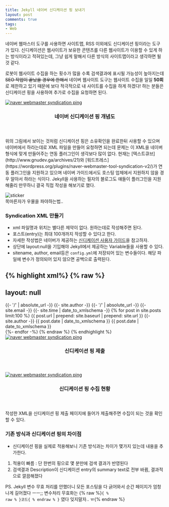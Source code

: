 ```yaml
---
title: Jekyll 네이버 신디케이션 핑 보내기
layout: post
comments: true
tags:
- Web
---
```

네이버 웹마스터 도구를 사용하면 사이트맵, RSS 이외에도 신디케이션 핑이라는 도구가 있다. 신디케이션은 웹사이트가 보유한 콘텐츠를 다른 웹사이트가 이용할 수 있게 하는 방식이라고 적혀있는데, 그냥 쉽게 말해서 다른 방식의 사이트맵이라고 생각하면 될 것 같다.

로봇이 웹사이트 수집을 하는 횟수가 많을 수록 검색결과에 표시될 가능성이 높아지는데 ~~SEO 작업이 끝났을 경우에 한해서~~ 네이버 웹사이트 도구는 웹사이트 수집을 일일 **50회** 로 제한하고 있기 때문에 보다 적극적으로 내 사이트를 수집을 하게 하겠다! 하는 분들은 신디케이션 핑을 사용하여 추가로 수집을 요청하면 된다.

<div class="row">
<div class="12u 12u$(mobile)">
<div class="item">
<a href="#" class="image fit"><img src="{{ 'assets/images/2018-03-22/1.jpg' | relative_url }}" alt="naver webmaster syndication ping"></a>
<header>
<h3>네이버 신디케이션 핑 개념도</h3>
</header>
</div>
</div>
</div>
위의 그림에서 보이는 것처럼 신디케이션 핑은 소유확인을 완료한뒤 사용할 수 있으며 네이버에서 하라는데로 XML 파일을 만들어 요청하면 되는데 문제는 이 XML을 네이버 형식에 맞게 만들어주는 연동 플러그인이 생각보다 많이 없다. 현재는 [텍스트큐브](http://www.gnudev.ga/archives/21)와 [워드프레스](https://wordpress.org/plugins/naver-webmaster-tool-syndication-v2/)가 연동 플러그인을 지원하고 있으며 네이버 가이드에서도 호스팅 업체에서 지원하지 않을 경우 알아서 하라는 식이다. Jekyll을 사용하는 필자의 블로그도 얘들이 플러그인을 지원해줄리 만무하니 결국 직접 작성을 해보기로 했다.

<img src="{{ 'assets/images/stickers/sleep.gif' | relative_url }}" alt="sticker"><br>
목마른자가 우물을 파야하는법..

### Syndication XML 만들기
- xml 파일명과 위치는 별다른 제약이 없다. 원하는데로 작성해주면 된다.
- 포스트(entry)는 최대 100개까지 작성할 수 있다고 한다.
- 자세한 작성법은 네이버가 제공하는 [신디케이션 사용자 가이드](http://webmastertool.naver.com/guide/syndi_guide.naver)을 참고하자.
- 상단에 layout:null을 기입해야 Jekyll에서 제공하는 Variable들을 사용할 수 있다.
- sitename, author, email등은 <code>config.yml</code>에 저장되어 있는 변수들이다. 해당 파일에 변수가 정의되어 있지 않으면 공백으로 출력된다.

{% highlight xml%}
{% raw %}
---
layout: null
---
<feed xmlns="http://webmastertool.naver.com">
  <!-- 피드 문서를 담고있는 카테고리 URL -->
  <id>{{- '/' | absolute_url -}}</id>
  <!-- 피드 문서를 나타내는 제목 -->
  <title>Syndication Document</title>
  <!-- 작성자 정보 -->
  <author>
    <name>{{- site.author -}}</name>
    <url>{{- '/' | absolute_url -}}</url>
    <email>{{- site.email -}}</email>
  </author>
  <!-- 신디케이션 문서 작성 시간 -->
  <updated>{{- site.time | date_to_xmlschema -}}</updated>
  <!-- 웹사이트 정보 -->
  <link rel="site" href="{{- '/' | absolute_url -}}" title="{{- site.sitename -}}"/>
  <!-- 포스팅 정보 (최대 100개, 50MB 이하로 제한) -->
  {% for post in site.posts limit:100 %}
  <entry>
    <id>
      {{ post.url | prepend: site.baseurl | prepend: site.url }}
    </id>
    <title>
      <![CDATA[ {{ post.title | xml_escape }} ]]>
    </title>
    <author>
      <name>{{- site.author -}}</name>
    </author>
    <updated>{{ post.date | date_to_xmlschema }}</updated>
    <published>{{ post.date | date_to_xmlschema }}</published>
    <link rel="via" href="{{- '/' | absolute_url -}}" title="{{- site.sitename -}}"/>
    <!-- 포스트 내용 HTML -->
    <content type="html">
    <![CDATA[
    {{ post.content }}
    ]]>
    <!-- 포스트 내용 TEXT -->
    </content>
    <summary type="text">
    <![CDATA[
    {{- post.excerpt | strip_html | truncatewords: 100 -}}
    ]]>
    </summary>
    <!-- 포스트 카테고리 -->
    <category term="category" label="category"/>
  </entry>
  {%- endfor -%}
  <!-- 삭제된 포스팅 정보 -->
  <!--
  <deleted-entry ref="http://www.syndi-example.com/bbs/board.php?bo_table=search_info&id=11" when="2016-06-26T00:10:05+09:00"/>
  -->
</feed>
{% endraw %}
{% endhighlight %}

<div class="row">
<div class="12u 12u$(mobile)">
<div class="item">
<a href="#" class="image fit"><img src="{{ 'assets/images/2018-03-22/2.png' | relative_url }}" alt="naver webmaster syndication ping"></a>
<header>
<h3>신디케이션 핑 제출</h3>
</header>
</div>
</div>
<div class="12u 12u$(mobile)">
<div class="item">
<a href="#" class="image fit"><img src="{{ 'assets/images/2018-03-22/3.png' | relative_url }}" alt="naver webmaster syndication ping"></a>
<header>
<h3>신디케이션 핑 수집 현황</h3>
</header>
</div>
</div>
</div>
작성한 XML을 신디케이션 핑 제출 페이지에 들어가 제출해주면 수집이 되는 것을 확인할 수 있다.

### 기존 방식과 신디케이션 핑의 차이점
- 신디케이션 핑을 실제로 적용해보니 기존 방식과는 차이가 몇가지 있는데 내용을 추가한다.
1. 적용이 빠름 : 단 한번의 핑으로 몇 분만에 검색 결과가 반영된다
2. 검색결과 Description이 신디케이션 entry의 summary text로 전부 바뀜, 결과적으로 깔끔해졌다

PS. Jekyll 변수 무효 처리를 안했더니 모든 포스팅을 다 긁어와서 순간 페이지가 엄청나게 길어졌다 ㅡㅡ;; 변수처리 무효화는 {% raw %}<code>{ % raw % }코드{ % endraw % }</code> 였다 잊지말자.. ㅠ{% endraw %}
